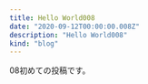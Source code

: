 ```yaml
---
title: Hello World008
date: "2020-09-12T00:00:00.008Z"
description: "Hello World008"
kind: "blog"
---
```


08初めての投稿です。